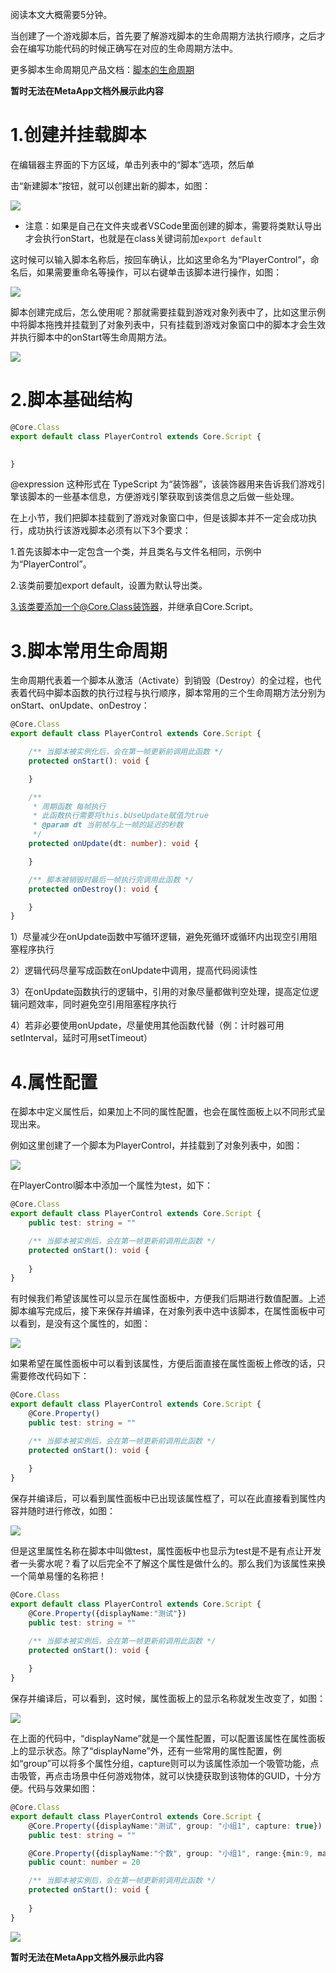 阅读本文大概需要5分钟。

当创建了一个游戏脚本后，首先要了解游戏脚本的生命周期方法执行顺序，之后才会在编写功能代码的时候正确写在对应的生命周期方法中。

更多脚本生命周期见产品文档：[脚本的生命周期](https://meta.feishu.cn/wiki/wikcn7CtII4GknlOpVYJcpleiSd)

**暂时无法在MetaApp文档外展示此内容**

# 1.创建并挂载脚本

在编辑器主界面的下方区域，单击列表中的“脚本”选项，然后单

击“新建脚本”按钮，就可以创建出新的脚本，如图：

![](https://meta.feishu.cn/space/api/box/stream/download/asynccode/?code=YmNlZDY1YTQ3MjcyZWIyNzA3MGVhODUyODI3ODUwZGZfSnF4THFVdTVHUzBUMXNDT0hXWUxRNXV0U09QQWxYNjVfVG9rZW46Ym94Y25kNkNwa2k5OG5mRzNKaUs4MUxSeW9jXzE2ODA3MDE2Mzc6MTY4MDcwNTIzN19WNA)

* 注意：如果是自己在文件夹或者VSCode里面创建的脚本，需要将类默认导出才会执行onStart，也就是在class关键词前加`export default `

这时候可以输入脚本名称后，按回车确认，比如这里命名为“PlayerControl”，命名后，如果需要重命名等操作，可以右键单击该脚本进行操作，如图：

![](https://meta.feishu.cn/space/api/box/stream/download/asynccode/?code=NTA4NjE3MGJmYzY2YTlkNzJlYmU2YWQ3Y2MzZTAwZWNfTWxqU2NsWTVRbUpJbGUwd3I2dGtqQk5IcWM1S3VVQ3FfVG9rZW46Ym94Y243dWZMUE5vYUhmM1lYY0tYUmdkQWtiXzE2ODA3MDE2Mzc6MTY4MDcwNTIzN19WNA)

脚本创建完成后，怎么使用呢？那就需要挂载到游戏对象列表中了，比如这里示例中将脚本拖拽并挂载到了对象列表中，只有挂载到游戏对象窗口中的脚本才会生效并执行脚本中的onStart等生命周期方法。

![](https://meta.feishu.cn/space/api/box/stream/download/asynccode/?code=ZWQ0MjljNGJlZGI0NDNlMWE5ZGE5ZjY3YjEwYjU4NTFfTmdzVmVzVnY2OTZuWnpkcTN4eVRkQXkwN1R1d0YxQ1NfVG9rZW46Ym94Y24xMTNZbnlwM3hnVFV1SEtzVGRla2FkXzE2ODA3MDE2Mzc6MTY4MDcwNTIzN19WNA)

# 2.脚本基础结构

```TypeScript
@Core.Class
export default class PlayerControl extends Core.Script {

    
}
```

@expression 这种形式在 TypeScript 为“装饰器”，该装饰器用来告诉我们游戏引擎该脚本的一些基本信息，方便游戏引擎获取到该类信息之后做一些处理。

在上小节，我们把脚本挂载到了游戏对象窗口中，但是该脚本并不一定会成功执行，成功执行该游戏脚本必须有以下3个要求：

1.首先该脚本中一定包含一个类，并且类名与文件名相同，示例中为“PlayerControl”。

2.该类前要加export default，设置为默认导出类。

3.该类要添加一个@Core.Class装饰器，并继承自Core.Script。

# 3.脚本常用生命周期

生命周期代表着一个脚本从激活（Activate）到销毁（Destroy）的全过程，也代表着代码中脚本函数的执行过程与执行顺序，脚本常用的三个生命周期方法分别为onStart、onUpdate、onDestroy：

```TypeScript
@Core.Class
export default class PlayerControl extends Core.Script {

    /** 当脚本被实例化后，会在第一帧更新前调用此函数 */
    protected onStart(): void {

    }

    /**
     * 周期函数 每帧执行
     * 此函数执行需要将this.bUseUpdate赋值为true
     * @param dt 当前帧与上一帧的延迟的秒数
     */
    protected onUpdate(dt: number): void {

    }

    /** 脚本被销毁时最后一帧执行完调用此函数 */
    protected onDestroy(): void {

    }
}
```

1）尽量减少在onUpdate函数中写循环逻辑，避免死循环或循环内出现空引用阻塞程序执行

2）逻辑代码尽量写成函数在onUpdate中调用，提高代码阅读性

3）在onUpdate函数执行的逻辑中，引用的对象尽量都做判空处理，提高定位逻辑问题效率，同时避免空引用阻塞程序执行

4）若非必要使用onUpdate，尽量使用其他函数代替（例：计时器可用setInterval，延时可用setTimeout）

# 4.属性配置

在脚本中定义属性后，如果加上不同的属性配置，也会在属性面板上以不同形式呈现出来。

例如这里创建了一个脚本为PlayerControl，并挂载到了对象列表中，如图：

![](https://meta.feishu.cn/space/api/box/stream/download/asynccode/?code=NTk2YzU5ZjU1ZGUzMjI5MzllNGYwM2IxMWU0OGM0OWFfV0FkZEJpWlZXdXRENmFCcDlTN2tObUdoUVpvY3pwdkZfVG9rZW46Ym94Y242ekN5R2U2M1oyWDlKZU5HTnFaajZiXzE2ODA3MDE2Mzc6MTY4MDcwNTIzN19WNA)

在PlayerControl脚本中添加一个属性为test，如下：

```TypeScript
@Core.Class
export default class PlayerControl extends Core.Script {
    public test: string = ""

    /** 当脚本被实例后，会在第一帧更新前调用此函数 */
    protected onStart(): void {
        
    }
}
```

有时候我们希望该属性可以显示在属性面板中，方便我们后期进行数值配置。上述脚本编写完成后，接下来保存并编译，在对象列表中选中该脚本，在属性面板中可以看到，是没有这个属性的，如图：

![](https://meta.feishu.cn/space/api/box/stream/download/asynccode/?code=Y2FhYWY3YTgzNTdmOWQ5NWI0ZDUwM2MwMDNiYWI3NzNfR2VHelhSMGg3allUVnlTbEgyU0FFMHJUV083N05EWmVfVG9rZW46Ym94Y25MTGdBUzlXbndWc3Q3b2pURld0SFo1XzE2ODA3MDE2Mzc6MTY4MDcwNTIzN19WNA)

如果希望在属性面板中可以看到该属性，方便后面直接在属性面板上修改的话，只需要修改代码如下：

```TypeScript
@Core.Class
export default class PlayerControl extends Core.Script {
    @Core.Property()
    public test: string = ""

    /** 当脚本被实例后，会在第一帧更新前调用此函数 */
    protected onStart(): void {
        
    }
}
```

保存并编译后，可以看到属性面板中已出现该属性框了，可以在此直接看到属性内容并随时进行修改，如图：

![](https://meta.feishu.cn/space/api/box/stream/download/asynccode/?code=NmJkYjZiMTg4MjhmMjY0MGYxMGIxN2RmODg2ZWRhOTlfM3JjWE91cWFYZU5yQURBQjBwa0NWR0o4azBhUHF2UUlfVG9rZW46Ym94Y250R0NWUWNUanBDUTBtcVhCYjJvUU9oXzE2ODA3MDE2Mzc6MTY4MDcwNTIzN19WNA)

但是这里属性名称在脚本中叫做test，属性面板中也显示为test是不是有点让开发者一头雾水呢？看了以后完全不了解这个属性是做什么的。那么我们为该属性来换一个简单易懂的名称把！

```TypeScript
@Core.Class
export default class PlayerControl extends Core.Script {
    @Core.Property({displayName:"测试"})
    public test: string = ""

    /** 当脚本被实例后，会在第一帧更新前调用此函数 */
    protected onStart(): void {
        
    }
}
```

保存并编译后，可以看到，这时候，属性面板上的显示名称就发生改变了，如图：

![](https://meta.feishu.cn/space/api/box/stream/download/asynccode/?code=ODdlMGVmMmEyOWUwM2I5YTNmODkwOTM1YTgxOTc3M2NfekVwZVg3UkZXQ3ljaW1HTXNLa2VZamVHdHB6MkxmdnBfVG9rZW46Ym94Y250UGE5bWtnTnhkN0tJTVljQnRyeDViXzE2ODA3MDE2Mzc6MTY4MDcwNTIzN19WNA)

在上面的代码中，“displayName”就是一个属性配置，可以配置该属性在属性面板上的显示状态。除了“displayName”外，还有一些常用的属性配置，例如“group”可以将多个属性分组，capture则可以为该属性添加一个吸管功能，点击吸管，再点击场景中任何游戏物体，就可以快捷获取到该物体的GUID，十分方便。代码与效果如图：

```TypeScript
@Core.Class
export default class PlayerControl extends Core.Script {
    @Core.Property({displayName:"测试", group: "小组1", capture: true})
    public test: string = ""

    @Core.Property({displayName:"个数", group: "小组1", range:{min:9, max: 50}})
    public count: number = 20

    /** 当脚本被实例后，会在第一帧更新前调用此函数 */
    protected onStart(): void {
        
    }
}
```

![](https://meta.feishu.cn/space/api/box/stream/download/asynccode/?code=MWE2OWM0ZWRhYzVhNzU2YjkzYjZhZTg4MjEzYjUzMmZfcTRlckFOajlaVlBmODcxSHFHV1dUdkpuQ2dyTTBQVjRfVG9rZW46Ym94Y25jcWVvTlFRblJrMnBmeUJhV2dCVzlmXzE2ODA3MDE2Mzc6MTY4MDcwNTIzN19WNA)

**暂时无法在MetaApp文档外展示此内容**

